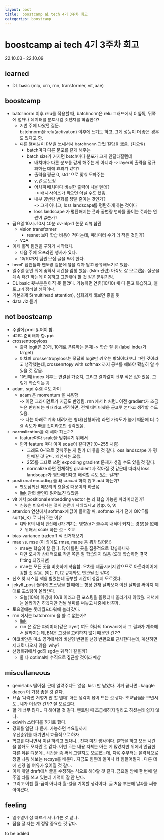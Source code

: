 ```yaml
---
layout: post
title:  boostcamp ai tech 4기 3주차 회고
categories: boostcamp
---
```


# boostcamp ai tech 4기 3주차 회고
22.10.03 - 22.10.09
## learned
- DL basic (mlp, cnn, rnn, transformer, vit, aae)

## boostcamp
- batchnorm 이후 relu를 적용할 때, batchnorm은 relu 그래프에서 0 앞쪽, 뒤쪽에 얼마나 데이터를 분포시킬 것인지를 학습한다?
  - 저번 주에 나왔던 질문.  
  batchnorm을 relu(activation) 이후에 쓰기도 하고, 그게 성능이 더 좋은 경우도 있다고 함.
  - 다른 캠퍼님이 DM을 보내셔서 batchnorm 관련 질답을 했음. (화요일)
    - batch마다 다른 분포를 같게 해주는
    - batch size가 커지면 batch마다 분포가 크게 안달라질텐데  
      - 배치마다 다른 분포를 같게 해주는 게 아니라 -> layer의 출력을 정규화하는 데에 효과가 있다?  
      - 출력을 평균 0, std 1으로 맞춰 모아주는  
      - $\gamma$, $\beta$ 로 보정 
      - 어차피 배치마다 비슷한 출력이 나올 텐데?  
      -> 배치 사이즈가 작으면 아닐 수도 있음.
      - 내부 공변량 변화를 정말 줄이는 것인가?  
      -> 그게 아니고, loss landscape를 평탄하게 하는 것이다
      - loss landscape 가 평탄해지는 것과 공변량 변화를 줄이는 것과는 연관이 없는가?
- 금요일 10시~10시 40분 cv-nlp-rl 논문 리뷰 참관
  - vision transformer
    - resnet 보다 학습 비용이 적다는데, 파라미터 수가 더 적은 것인가?
  - VQA
- 이제 플젝 팀원을 구하기 시작했다.
  - 다음 주에 오프라인 행사가 있다.
  - 10/10까지 팀원 모집 글을 써야 한다.
- level1 팀원들과 멘토링 질문에 답을 각자 달고 공유해보기로 했음.
- 일주일 동안 뭐에 꽂혀서 시간을 엄청 썼음. (lstm 관련) 아직도 잘 모르겠음. 질문을 계속 하긴 하는데 이쯤하고 그만해야 할 것 같은 분위기임.
- DL basic 뒷부분은 아직 못 들었다. 가능하면 연휴(10/10) 때 다 듣고 복습하고, 블로그에 정리할 생각이다.
- 기본과제 5(multihead attention), 심화과제 해보면 좋을 듯
- data viz 듣기

## not boostcamp
- 주말에 prml 읽어야 함.
- d2l도 준비해야 함. ppt
- crossentropyloss
  - 출력 logit은 20개, 10개로 분류하는 문제 -> 학습 잘 됨 (label index가 target)
  - 어차피 crossentropyloss는 정답의 logit만 키우는 방식이다보니 그런 것이라고 생각했는데, crossenrtopy with softmax 까지 공부를 해봐야 확실히 알 수 있을 것 같음.
  - 10번째 index 이후는 연결된 가중치, 그리고 결과값이 전부 작은 값이었음. 그렇게 학습되는 듯.
- adam, sgd 수렴 속도 차이
  - adam 은 momentum 을 사용함  
  -> 이전 그라디언트가 지금도 반영됨. rnn 에서 h 처럼.. 이전 gradient가 조금씩은 반영되는 형태라고 생각하면, 전체 데이터셋을 골고루 본다고 생각할 수도 있음.  
  -> 나는 아래로 계속 내려가는 형태(선형회귀) 라면 가속도가 붙기 때문에 더 수렴 속도가 빠를 것이라고만 생각했음.
- normalization을 왜 해야 하는가?
  - feature마다 scale을 맞춰주기 위해서
  - 만약 feature 마다 이미 scale이 같다면? (0~255 처럼)
    - 그래도 0-1으로 맞춰주는 게 뭔가 더 좋을 것 같다. loss landscape 가 평탄해질 것 같다. 왜인지는 모름.
    - 255를 그대로 쓰면 exploding gradient 문제가 생길 수도 있을 것 같다.
    - normalize 하면 전체적인 gradient 가 작아질 것 같은데 따라서 loss landscape가 평탄해진다고 해석할 수도 있는 걸까?
- positional encoding 을 왜 concat 하지 않고 add 하는가?
  - 멘토님께선 메모리의 효율성 때문이라 하셨음
  - [link](https://github.com/tensorflow/tensor2tensor/issues/1591) 관련 글인데 읽어보진 않았음
- vit 에서 positional embedding vector 는 왜 학습 가능한 파라미터인가?
  - 성능은 비슷하다는 것이 논문에 나와있다고 함(p. 6, 9)
- attention 연산에서 softmax에 값이 들어갈 때, softmax 하기 전에 QK^T를 sqrt(d_K) 로 나눠주는 이유
  - Q와 K의 내적 연산에 d가 끼치는 영향(d가 클수록 내적이 커지는 경향)을 없애기 위해서 scale 하는 것 - 조교
- bias-variance tradeoff 식 전개해보기
- mae vs. mse (이 외에도 rmse, mape 등 뭐가 많더라)
  - mse는 학습이 잘 된다. 많이 틀린 곳을 집중적으로 학습하니까
  - 다만 오차가 상대적으로 작은 쪽은 잘 학습되지 않음 (오래 학습하면 결국 fitting 되겠지만)
  - mae는 모든 곳을 비슷하게 학습함. 오차를 제곱시키지 않으므로 아웃라이어에 강할 것 같음. (이는 l1, l2 규제와도 연관될 것 같다)
- 신호 및 시스템 책을 빌렸는데 공부할 시간이 생길지 모르겠다.
- jekyll _post 폴더에 포스팅을 할 때에는 항상 현재 날짜보다 이전 날짜를 써야지 제대로 포스팅이 올라간다.
  - 오늘(10/8) 아침에 10/8 이라고 된 포스팅을 올렸더니 올라가지 않았음. 저녁에는 올라가긴 하겠지만 전날 날짜를 써놓고 나중에 바꾸자.
- 토요일에는 롯데월드타워에 놀러 갔다.
- rnn 에서는 batchnorm 을 쓸 수 없는가?
  - [link](https://stackoverflow.com/questions/45493384/is-it-normal-to-use-batch-normalization-in-rnn-lstm)
  - rnn 은 같은 파리미터(같은 layer) 여도 하나의 forward에서 그 결과가 계속해서 달라지는데, BN은 그것을 고려하지 않기 때문인 건가?
- 야코비안은 미소 영역에서의 비선형 변환을 선형 변환으로 근사한다는데, 계산하면 제대로 나오지 않음. why?
- 선형회귀에서 gd와 sgd는 궤적이 같을까?
  - 둘 다 optimal에 수직으로 접근할 것이라 예상

## miscellaneous
- genielabs 떨어짐. 근데 알려주지도 않음. kisti 만 남았다. 이거 끝나면.. kaggle dacon 이 가장 좋을 것 같다.
- 요즘 '나라면 저렇게 안 할 텐데' 하는 생각이 많이 드는 것 같다. 조교님들을 보면서도.. 내가 이상한 건가? 잘 모르겠다.
- 할 게 너무 많다.. 다 해야할 것 같다. 멘토링 때 조급해하지 말라고 하셨는데 쉽지 않다.
- edwith 스터디를 하기로 했다.
- 강의를 일단 다 듣자. 가능하면 수요일까지  
우선순위를 매기면서 효율적으로 하자
- 학교를 다니면서 이걸 하려고 했다니.. 진짜 미친 생각이다. 휴학을 하고 모든 시간을 쏟아도 모자란 것 같다. 이번 주는 내용 자체는 아는 게 많았지만 위에서 언급한 다른 이유 떄문에.. 시간을 좀 써서 그럴지도 모르겠는데, 다음 주부터는 본격적으로 정말 처음 해보는 recsys를 배운다. 지금도 힘든데 얼마나 더 힘들어질지.. 다른 데에 신경 쓸 여유가 없어질 것 같다.
- 이제 매일 draft에서 글을 수정하는 식으로 해야할 것 같다. 금요일 밤에 한 번에 일주일 치를 쓰고 있는데 기억이 잘 안 난다.
- 그리고 이젠 월-금이 아니라 월-일을 기록할 생각이다. 글 처음 부분에 날짜를 써놓아야겠다.

## feeling
- 일주일이 참 빠르게 지나가는 것 같다.
- 잠을 잘 자는 게 정말 중요한 것 같다.  

to be added
